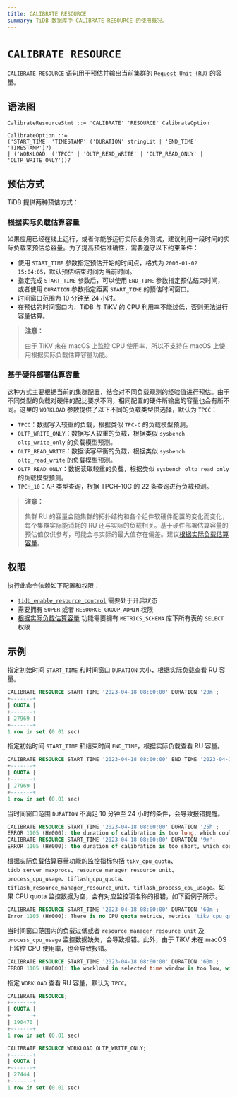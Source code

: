 ```yaml
---
title: CALIBRATE RESOURCE
summary: TiDB 数据库中 CALIBRATE RESOURCE 的使用概况。
---
```


# `CALIBRATE RESOURCE`

`CALIBRATE RESOURCE` 语句用于预估并输出当前集群的 [`Request Unit (RU)`](/tidb-resource-control.md#什么是-request-unit-ru) 的容量。

## 语法图

```ebnf+diagram
CalibrateResourceStmt ::= 'CALIBRATE' 'RESOURCE' CalibrateOption

CalibrateOption ::=
('START_TIME' 'TIMESTAMP' ('DURATION' stringLit | 'END_TIME' 'TIMESTAMP')?)
| ('WORKLOAD' ('TPCC' | 'OLTP_READ_WRITE' | 'OLTP_READ_ONLY' | 'OLTP_WRITE_ONLY'))?

```

## 预估方式

TiDB 提供两种预估方式：

### 根据实际负载估算容量

如果应用已经在线上运行，或者你能够运行实际业务测试，建议利用一段时间的实际负载来预估总容量。为了提高预估准确性，需要遵守以下约束条件：

- 使用 `START_TIME` 参数指定预估开始的时间点，格式为 `2006-01-02 15:04:05`，默认预估结束时间为当前时间。
- 指定完成 `START_TIME` 参数后，可以使用 `END_TIME` 参数指定预估结束时间，或者使用 `DURATION` 参数指定距离 `START_TIME` 的预估时间窗口。
- 时间窗口范围为 10 分钟至 24 小时。
- 在预估的时间窗口内，TiDB 与 TiKV 的 CPU 利用率不能过低，否则无法进行容量估算。

> **注意：**
>
> 由于 TiKV 未在 macOS 上监控 CPU 使用率，所以不支持在 macOS 上使用根据实际负载估算容量功能。

### 基于硬件部署估算容量

这种方式主要根据当前的集群配置，结合对不同负载观测的经验值进行预估。由于不同类型的负载对硬件的配比要求不同，相同配置的硬件所输出的容量也会有所不同。这里的 `WORKLOAD` 参数提供了以下不同的负载类型供选择，默认为 `TPCC`：

- `TPCC`：数据写入较重的负载，根据类似 `TPC-C` 的负载模型预测。
- `OLTP_WRITE_ONLY`：数据写入较重的负载，根据类似 `sysbench oltp_write_only` 的负载模型预测。
- `OLTP_READ_WRITE`：数据读写平衡的负载，根据类似 `sysbench oltp_read_write` 的负载模型预测。
- `OLTP_READ_ONLY`：数据读取较重的负载，根据类似 `sysbench oltp_read_only` 的负载模型预测。
- `TPCH_10`：AP 类型查询，根据 TPCH-10G 的 22 条查询进行负载预测。

> **注意：**
>
> 集群 RU 的容量会随集群的拓扑结构和各个组件软硬件配置的变化而变化，每个集群实际能消耗的 RU 还与实际的负载相关。基于硬件部署估算容量的预估值仅供参考，可能会与实际的最大值存在偏差。建议[根据实际负载估算容量](#根据实际负载估算容量)。

## 权限

执行此命令依赖如下配置和权限：

- [`tidb_enable_resource_control`](/system-variables.md#tidb_enable_resource_control-从-v660-版本开始引入) 需要处于开启状态
- 需要拥有 `SUPER` 或者 `RESOURCE_GROUP_ADMIN` 权限
- [根据实际负载估算容量](#根据实际负载估算容量) 功能需要拥有 `METRICS_SCHEMA` 库下所有表的 `SELECT` 权限

## 示例

指定初始时间 `START_TIME` 和时间窗口 `DURATION` 大小，根据实际负载查看 RU 容量。

```sql
CALIBRATE RESOURCE START_TIME '2023-04-18 08:00:00' DURATION '20m';
+-------+
| QUOTA |
+-------+
| 27969 |
+-------+
1 row in set (0.01 sec)
```

指定初始时间 `START_TIME` 和结束时间 `END_TIME`，根据实际负载查看 RU 容量。

```sql
CALIBRATE RESOURCE START_TIME '2023-04-18 08:00:00' END_TIME '2023-04-18 08:20:00';
+-------+
| QUOTA |
+-------+
| 27969 |
+-------+
1 row in set (0.01 sec)
```

当时间窗口范围 `DURATION` 不满足 10 分钟至 24 小时的条件，会导致报错提醒。

```sql
CALIBRATE RESOURCE START_TIME '2023-04-18 08:00:00' DURATION '25h';
ERROR 1105 (HY000): the duration of calibration is too long, which could lead to inaccurate output. Please make the duration between 10m0s and 24h0m0s
CALIBRATE RESOURCE START_TIME '2023-04-18 08:00:00' DURATION '9m';
ERROR 1105 (HY000): the duration of calibration is too short, which could lead to inaccurate output. Please make the duration between 10m0s and 24h0m0s
```

[根据实际负载估算容量](#根据实际负载估算容量)功能的监控指标包括 `tikv_cpu_quota`、`tidb_server_maxprocs`、`resource_manager_resource_unit`、`process_cpu_usage`、`tiflash_cpu_quota`、`tiflash_resource_manager_resource_unit`、`tiflash_process_cpu_usage`。如果 CPU quota 监控数据为空，会有对应监控项名称的报错，如下面例子所示。

```sql
CALIBRATE RESOURCE START_TIME '2023-04-18 08:00:00' DURATION '60m';
Error 1105 (HY000): There is no CPU quota metrics, metrics 'tikv_cpu_quota' is empty
```

当时间窗口范围内的负载过低或者 `resource_manager_resource_unit` 及 `process_cpu_usage` 监控数据缺失，会导致报错。此外，由于 TiKV 未在 macOS 上监控 CPU 使用率，也会导致报错。

```sql
CALIBRATE RESOURCE START_TIME '2023-04-18 08:00:00' DURATION '60m';
ERROR 1105 (HY000): The workload in selected time window is too low, with which TiDB is unable to reach a capacity estimation; please select another time window with higher workload, or calibrate resource by hardware instead
```

指定 `WORKLOAD` 查看 RU 容量，默认为 `TPCC`。

```sql
CALIBRATE RESOURCE;
+-------+
| QUOTA |
+-------+
| 190470 |
+-------+
1 row in set (0.01 sec)

CALIBRATE RESOURCE WORKLOAD OLTP_WRITE_ONLY;
+-------+
| QUOTA |
+-------+
| 27444 |
+-------+
1 row in set (0.01 sec)
```
